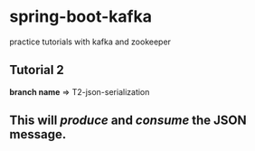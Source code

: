 # spring-boot-kafka
practice tutorials with kafka and zookeeper

## Tutorial 2

**branch name** => T2-json-serialization

## This will ***produce*** and ***consume*** the JSON message.